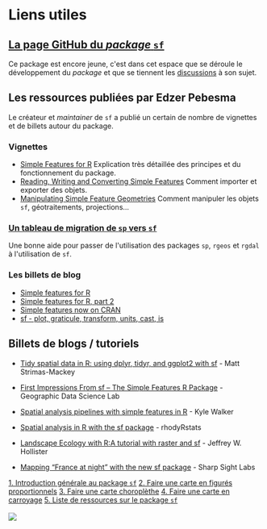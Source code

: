 Liens utiles
============

[La page GitHub du *package* `sf`](https://github.com/edzer/sfr)
----------------------------------------------------------------

Ce package est encore jeune, c'est dans cet espace que se déroule le développement du *package* et que se tiennent les [discussions](https://github.com/edzer/sfr/issues?utf8=%E2%9C%93&q=is%3Aissue%20) à son sujet.

Les ressources publiées par Edzer Pebesma
-----------------------------------------

Le créateur et *maintainer* de `sf` a publié un certain de nombre de vignettes et de billets autour du package.

### Vignettes

-   [Simple Features for R](https://cran.r-project.org/web/packages/sf/vignettes/sf1.html) Explication très détaillée des principes et du fonctionnement du package.
-   [Reading, Writing and Converting Simple Features](https://cran.r-project.org/web/packages/sf/vignettes/sf2.html)
    Comment importer et exporter des objets.
-   [Manipulating Simple Feature Geometries](https://cran.r-project.org/web/packages/sf/vignettes/sf3.html)
    Comment manipuler les objets `sf`, géotraitements, projections...

### [Un tableau de migration de `sp` vers `sf`](https://github.com/edzer/sfr/wiki/migrating)

Une bonne aide pour passer de l'utilisation des packages `sp`, `rgeos` et `rgdal` à l'utilisation de `sf`.

### Les billets de blog

-   [Simple features for R](http://r-spatial.org/r/2016/02/15/simple-features-for-r.html)
-   [Simple features for R, part 2](http://r-spatial.org/r/2016/07/18/sf2.html)
-   [Simple features now on CRAN](http://r-spatial.org/r/2016/11/02/sfcran.html)
-   [sf - plot, graticule, transform, units, cast, is](http://r-spatial.org/r/2017/01/12/newssf.html)

Billets de blogs / tutoriels
----------------------------

-   [Tidy spatial data in R: using dplyr, tidyr, and ggplot2 with sf](http://strimas.com/r/tidy-sf/) - Matt Strimas-Mackey

-   [First Impressions From sf – The Simple Features R Package](https://geographicdatascience.com/2017/01/06/first-impressions-from-sf-the-simple-features-r-package/) - Geographic Data Science Lab

-   [Spatial analysis pipelines with simple features in R](https://walkerke.github.io/2016/12/spatial-pipelines/) - Kyle Walker

-   [Spatial analysis in R with the sf package](http://rhodyrstats.org/geospatial_with_sf/geospatial_with_sf.html) - rhodyRstats

-   [Landscape Ecology with R:A tutorial with raster and sf](http://jwhollister.com/r_landscape_tutorial/tutorial.html) - Jeffrey W. Hollister

-   [Mapping “France at night” with the new sf package](http://sharpsightlabs.com/blog/mapping-france-night/) - Sharp Sight Labs

[1. Introduction générale au package `sf`](./intro_sf.md)
[2. Faire une carte en figurés proportionnels](./propsymb.md)
[3. Faire une carte choroplèthe](./choro.md)
[4. Faire une carte en carroyage](./carro.md)
[5. Liste de ressources sur le package `sf`](./links.md)
</br>
</br> [![](http://www.riate.cnrs.fr/wp-content/uploads/2013/12/riate_orange_high-300x56.png)](http://riate.cnrs.fr)
